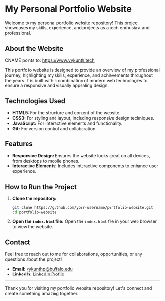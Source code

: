 # My Personal Portfolio Website

Welcome to my personal portfolio website repository! This project showcases my skills, experience, and projects as a tech enthusiast and professional.

## About the Website

CNAME points to: https://www.vykunth.tech

This portfolio website is designed to provide an overview of my professional journey, highlighting my skills, experience, and achievements throughout the years. It is built with a combination of modern web technologies to ensure a responsive and visually appealing design.

## Technologies Used

- **HTML5:** For the structure and content of the website.
- **CSS3:** For styling and layout, including responsive design techniques.
- **JavaScript:** For interactive elements and functionality.
- **Git:** For version control and collaboration.

## Features

- **Responsive Design:** Ensures the website looks great on all devices, from desktops to mobile phones.
- **Interactive Elements:** Includes interactive components to enhance user experience.

## How to Run the Project

1. **Clone the repository:**
    ```bash
    git clone https://github.com/your-username/portfolio-website.git
    cd portfolio-website
    ```

2. **Open the `index.html` file:**
    Open the `index.html` file in your web browser to view the website.


## Contact

Feel free to reach out to me for collaborations, opportunities, or any questions about the project!

- **Email:** [vykunthp@buffalo.edu](mailto:vykunthp@buffalo.edu)
- **LinkedIn:** [LinkedIn Profile](https://www.linkedin.com/in/vykunthrao)

---

Thank you for visiting my portfolio website repository! Let's connect and create something amazing together.

